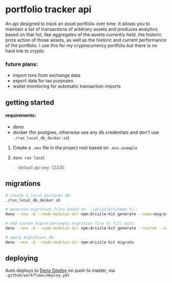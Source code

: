 # portfolio tracker api

An api designed to track an asset portfolio over time. It allows you to maintain a list of transactions of arbitrary assets and produces analytics based on that list, like aggregates of the assets currently held, the historic price action of those assets, as well as the historic and current performance of the portfolio. I use this for my cryptocurrency portfolio but there is no hard link to crypto.

### future plans:
- import txns from exchange data
- export data for tax purposes
- wallet monitoring for automatic transaction imports

## getting started

#### requirements: 
- deno
- docker (for postgres, otherwise use any db credentials and don't use `./run_local_db_docker.sh`)

1. Create a `.env` file in the project root based on `.env.example`

2. `deno run local`

> default api key: 12345

## migrations

```sh
# create a local postgres db:
./run_local_db_docker.sh

# generate migration files based on `./drizzle/schema.ts`:  
deno --env -A --node-modules-dir npm:drizzle-kit generate --name=migration_name

# add custom migration(empty migration file to fill out):
deno --env -A --node-modules-dir npm:drizzle-kit generate --custom --name=migration_name

# apply migrations db:
deno --env -A --node-modules-dir npm:drizzle-kit migrate
```

## deploying

Auto deploys to [Deno Deploy](https://deno.com/deploy) on push to master, via `.github/workflows/deploy.yml`
